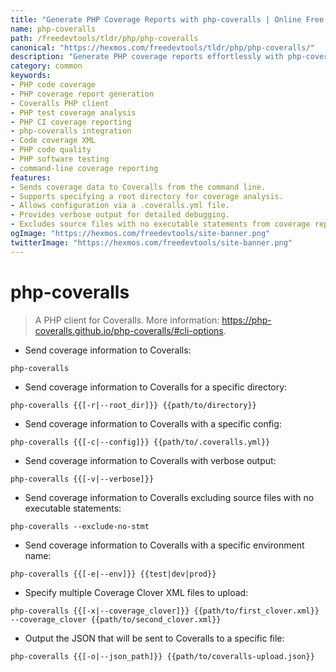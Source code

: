 ```yaml
---
title: "Generate PHP Coverage Reports with php-coveralls | Online Free DevTools by Hexmos"
name: php-coveralls
path: /freedevtools/tldr/php/php-coveralls
canonical: "https://hexmos.com/freedevtools/tldr/php/php-coveralls/"
description: "Generate PHP coverage reports effortlessly with php-coveralls. Analyze code coverage for improved software quality with this free online tool, no registration required."
category: common
keywords:
- PHP code coverage
- PHP coverage report generation
- Coveralls PHP client
- PHP test coverage analysis
- PHP CI coverage reporting
- php-coveralls integration
- Code coverage XML
- PHP code quality
- PHP software testing
- command-line coverage reporting
features:
- Sends coverage data to Coveralls from the command line.
- Supports specifying a root directory for coverage analysis.
- Allows configuration via a .coveralls.yml file.
- Provides verbose output for detailed debugging.
- Excludes source files with no executable statements from coverage reports.
ogImage: "https://hexmos.com/freedevtools/site-banner.png"
twitterImage: "https://hexmos.com/freedevtools/site-banner.png"
---
```


# php-coveralls

> A PHP client for Coveralls.
> More information: <https://php-coveralls.github.io/php-coveralls/#cli-options>.

- Send coverage information to Coveralls:

`php-coveralls`

- Send coverage information to Coveralls for a specific directory:

`php-coveralls {{[-r|--root_dir]}} {{path/to/directory}}`

- Send coverage information to Coveralls with a specific config:

`php-coveralls {{[-c|--config]}} {{path/to/.coveralls.yml}}`

- Send coverage information to Coveralls with verbose output:

`php-coveralls {{[-v|--verbose]}}`

- Send coverage information to Coveralls excluding source files with no executable statements:

`php-coveralls --exclude-no-stmt`

- Send coverage information to Coveralls with a specific environment name:

`php-coveralls {{[-e|--env]}} {{test|dev|prod}}`

- Specify multiple Coverage Clover XML files to upload:

`php-coveralls {{[-x|--coverage_clover]}} {{path/to/first_clover.xml}} --coverage_clover {{path/to/second_clover.xml}}`

- Output the JSON that will be sent to Coveralls to a specific file:

`php-coveralls {{[-o|--json_path]}} {{path/to/coveralls-upload.json}}`
